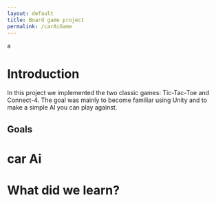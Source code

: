 ```yaml
---
layout: default
title: Board game project
permalink: /carAiGame
---
```


<script src="https://d3js.org/d3.v4.min.js"></script>
<script src="Charts/barChart.js"></script>
<script src="Charts/lineChart.js"></script>

<!--Unity-->
<link rel="shortcut icon" href="Unity/Shared/favicon.ico">
<link rel="stylesheet" href="Unity/Shared/style.css">
<script src="Unity/Shared/UnityProgress.js"></script>
<script src="Unity/Shared/UnityLoader.js"></script>
<script src="Unity/unitySceneLoader.js"></script>

<!--Global-->
<link rel="stylesheet" type="text/css" href="styles.css">
<script src="global.js"></script>
a

# Introduction
In this project we implemented the two classic games: Tic-Tac-Toe and Connect-4. The goal was mainly to become familiar using Unity and to make a simple AI you can play against.

## Goals

# car Ai
<div id="carAiContainer" class="media"></div>

# What did we learn?



